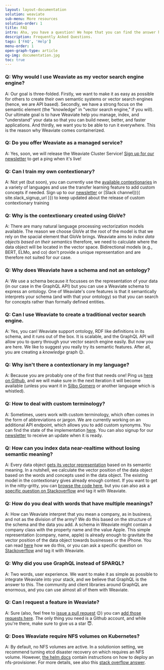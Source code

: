 ```yaml
---
layout: layout-documentation
solution: weaviate
sub-menu: More resources
solution-order: 1
title: FAQ
intro: Aha, you have a question! We hope that you can find the answer here, but if you don't, you can reach us via Stackoverflow (make sure to tag your question with weaviate), Github, or Slack. If your question serves a general-purpose, we will add it to this page.
description: Frequently Asked Questions.
tags: ['FAQ', 'Help']
menu-order: 1
open-graph-type: article
og-img: documentation.jpg
toc: true
---
```


### Q: Why would I use Weaviate as my vector search engine engine?

A: Our goal is three-folded. Firstly, we want to make it as easy as possible for others to create their own semantic systems or vector search engines (hence, we are API based). Secondly, we have a strong focus on the semantic element (the "knowledge" in "vector search engine," if you will). Our ultimate goal is to have Weaviate help you manage, index, and "understand" your data so that you can build newer, better, and faster applications. And thirdly, we want you to be able to run it everywhere. This is the reason why Weaviate comes containerized.

### Q: Do you offer Weaviate as a managed service?

A: Yes, soon, we will release the Weaviate Cluster Service! [Sign up for our newsletter](/newsletter/) to get a ping when it's live!

### Q: Can I train my own contextionary?

A: Not yet (but soon), you can currently use the [available contextionaries](../get-started/install.html#docker-compose) in a variety of languages and use the transfer learning feature to add custom concepts if needed. Sign up to our [newsletter](/newsletter/) or [Slack channel]({{ site.slack_signup_url }}) to keep updated about the release of custom contextionary training

### Q: Why is the contextionary created using GloVe?

A: There are many natural language processing vectorization models available. The reason we choose GloVe at the root of the model is that we rely on the spacial element that GloVe brings. Weaviate aims to _index data objects based on their semantics_ therefore, we need to calculate where the data object will be located in the vector space. Bidirectional models (e.g., BERT, ELMo, and co) don't provide a unique representation and are therefore not suited for our case.

### Q: Why does Weaviate have a schema and not an ontology?

A: We use a schema because it focusses on the representation of your data (in our case in the GraphQL API) but you can use a Weaviate schema to express an ontology. One of Weaviate's core features is that it semantically interprets your schema (and with that your ontology) so that you can search for concepts rather than formally defined entities.

### Q: Can I use Weaviate to create a traditional vector search engine.

A: Yes, you can! Weaviate support ontology, RDF like definitions in its schema, and it runs out of the box. It is scalable, and the GraphQL API will allow you to query through your vector search engine easily. But now you are here. We like to suggest you really try its semantic features. After all, you are creating a _knowledge_ graph 😉.

### Q: Why isn't there a contextionary in my language?

A: Because you are probably one of the first that needs one! Ping us [here on Github](https://github.com/semi-technologies/weaviate/issues), and we will make sure in the next iteration it will become available (unless you want it in [Silbo Gomero](https://en.wikipedia.org/wiki/Silbo_Gomero) or another language which is whistled).

### Q: How to deal with custom terminology?

A: Sometimes, users work with custom terminology, which often comes in the form of abbreviations or jargon. We are currently working on an additional API endpoint, which allows you to add custom synonyms. You can find the state of the implementation [here](https://github.com/semi-technologies/weaviate/issues/946). You can also signup for our [newsletter](/newsletter/) to receive an update when it is ready.

### Q: How can you index data near-realtime without losing semantic meaning?

A: Every data object [gets its vector representation](../about/philosophy.html#about-the-contextionary) based on its semantic meaning. In a nutshell, we calculate the vector position of the data object based on the words and concepts used in the data object. The existing model in the contextionary gives already enough context. If you want to get in the nitty-gritty, you can [browse the code here](https://github.com/semi-technologies/contextionary/tree/master/server), but you can also ask a [specific question on Stackoverflow](https://stackoverflow.com/tags/weaviate/) and tag it with Weaviate.

### Q: How do you deal with words that have multiple meanings?

A: How can Weaviate interpret that you mean a company, as in business, and not as the division of the army? We do this based on the structure of the schema and the data you add. A schema in Weaviate might contain a company class with the property name and the value Apple. This simple representation (company, name, apple) is already enough to gravitate the vector position of the data object towards businesses or the iPhone. You can read [here](../about/philosophy.html) how we do this, or you can ask a specific question on [Stackoverflow](https://stackoverflow.com/tags/weaviate/) and tag it with Weaviate.

### Q: Why did you use GraphQL instead of SPARQL?

A: Two words, user experience. We want to make it as simple as possible to integrate Weaviate into your stack, and we believe that GraphQL is the answer to this. The community and client libraries around GraphQL are enormous, and you can use almost all of them with Weaviate.

### Q: Can I request a feature in Weaviate?

A: Sure (also, feel free to [issue a pull request](https://github.com/semi-technologies/weaviate/pulls) 😉) you can [add those requests here](https://github.com/semi-technologies/weaviate/issues). The only thing you need is a Github account, and while you're there, make sure to give us a star 😇.

### Q: Does Weaviate require NFS volumes on Kubernetes?

A: By default, no NFS volumes are active. In a solutionion setting, we recommend turning etcd disaster recovery on which requires an NFS volume. However, [the helm docs](https://www.semi.technology/documentation/weaviate/current/get-started/install.html#how-can-i-turn-it-on) contain instructions on how to deploy an nfs-provisioner. For more details, see also this [stack overflow answer](https://stackoverflow.com/a/60505796/5322199).
